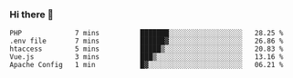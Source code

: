 ### Hi there 👋

<!--START_SECTION:waka-->

```text
PHP             7 mins          ███████░░░░░░░░░░░░░░░░░░   28.25 %
.env file       7 mins          ██████▓░░░░░░░░░░░░░░░░░░   26.86 %
htaccess        5 mins          █████▒░░░░░░░░░░░░░░░░░░░   20.83 %
Vue.js          3 mins          ███▒░░░░░░░░░░░░░░░░░░░░░   13.16 %
Apache Config   1 min           █▓░░░░░░░░░░░░░░░░░░░░░░░   06.21 %
```

<!--END_SECTION:waka-->

<!--
**Jonas-VanHaeken/Jonas-VanHaeken** is a ✨ _special_ ✨ repository because its `README.md` (this file) appears on your GitHub profile.

Here are some ideas to get you started:

- 🔭 I’m currently working on ...
- 🌱 I’m currently learning ...
- 👯 I’m looking to collaborate on ...
- 🤔 I’m looking for help with ...
- 💬 Ask me about ...
- 📫 How to reach me: ...
- 😄 Pronouns: ...
- ⚡ Fun fact: ...
-->
